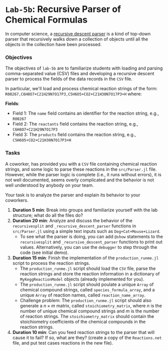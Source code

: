 # `Lab-5b`: Recursive Parser of Chemical Formulas
In computer science, a [recursive descent parser](https://en.wikipedia.org/wiki/Recursive_descent_parser) is a kind of top-down parser that recursively walks down a collection of objects until all the objects in the collection have been processed.

### Objectives
The objectives of `lab-5b` are to familiarize students with loading and parsing comma-separated value (CSV) files and developing a recursive descent parser to process the fields of the data records in the `CSV` file. 

In particular, we'll load and process chemical reaction strings of the form: `R00267,C6H8O7+C21H29N7O17P3,C5H6O5+CO2+C21H30N7O17P3+H` where:

__Fields__:
* Field 1: The `name` field contains an identifier for the reaction string, e.g., `R00267`
* Field 2: The `reactants` field contains the reaction string, e.g., `C6H8O7+C21H29N7O17P3`
* Field 3: The `products` field contains the reaction string, e.g., `C5H6O5+CO2+C21H30N7O17P3+H`

### Tasks
A coworker, has provided you with a `CSV` file containing chemical reaction strings, and some logic to parse these reactions in the `src/Parser.jl` file. However, while the parser logic is complete (i.e., it runs without errors), it is not well documented, seems overly complicated and the behavior is not well understood by anybody on your team.

Your task is to analyze the parser and explain its behavior to your coworkers. 

1. __Duration 5 min__: Break into groups and familiarize yourself with the lab structure; what do all the files do?
1. __Duration 20 min__: Analyze and discuss the behavior of the `recursivesplit` and `_recursive_descent_parser` functions in `src/Parser.jl` using a simple text inputs such as `Dog+Cat+Mouse+Lizard`. 
    * To see what the parser is doing, you can add `@show` statements to the `recursivesplit` and `_recursive_descent_parser` functions to print out values. Alternatively, you can use the `debugger` to step through the code (see initial demo).
1. __Duration 15 min__: Finish the implementation of the `production_runme.jl` script to process the reaction strings.
    * The `production_runme.jl` script should load the `CSV` file, parse the reaction strings and store the reaction information in a dictionary of `MyKeggReactionModel` objects (already implemented for you).
    * The `production_runme.jl` script should poulate a unique `Array` of chemical compound strings, called `species_formula_array`, and a unique `Array` of reaction names, called `reaction_name_array`.
    * Challenge problem: The `production_runme.jl` script should also generate a $n \times m$ matrix, called `stoichiometry_matrix`, where $n$ is the number of unique chemical compound strings and $m$ is the number of reaction strings. The `stoichiometry_matrix` should contain the stoichiometry coefficients of the chemical compounds in the reaction strings.
1. __Duration 10 min__: Can you feed reaction strings to the parser that will cause it to fail? If so, what are they? (create a copy of the `Reactions.net` file, and put test cases reactions in the new file).
